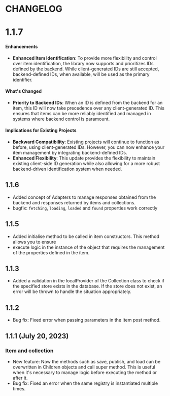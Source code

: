 # CHANGELOG

# 1.1.7

#### Enhancements

-   **Enhanced Item Identification**: To provide more flexibility and control over item identification, the library now
    supports and prioritizes IDs defined by the backend. While client-generated IDs are still accepted, backend-defined
    IDs, when available, will be used as the primary identifier.

#### What's Changed

-   **Priority to Backend IDs**: When an ID is defined from the backend for an item, this ID will now take precedence
    over any client-generated ID. This ensures that items can be more reliably identified and managed in systems where
    backend control is paramount.

#### Implications for Existing Projects

-   **Backward Compatibility**: Existing projects will continue to function as before, using client-generated IDs.
    However, you can now enhance your item management by integrating backend-defined IDs.
-   **Enhanced Flexibility**: This update provides the flexibility to maintain existing client-side ID generation while
    also allowing for a more robust backend-driven identification system when needed.

## 1.1.6

-   Added concept of Adapters to manage responses obtained from the backend and responses returned by items and
    collections.
-   bugfix: `fetching`, `loading`, `loaded` and `found` properties work correctly

## 1.1.5

-   Added initialise method to be called in item constructors. This method allows you to ensure
-   execute logic in the instance of the object that requires the management of the properties defined in the item.

## 1.1.3

-   Added a validation in the localProvider of the Collection class to check if the specified store exists in the
    database. If the store does not exist, an error will be thrown to handle the situation appropriately.

## 1.1.2

-   Bug fix: Fixed error when passing parameters in the Item post method.

## 1.1.1 (July 20, 2023)

### Item and collection

-   New feature: Now the methods such as save, publish, and load can be overwritten in Children objects and call super
    method. This is useful when it's necessary to manage logic before executing the method or after it.
-   Bug fix: Fixed an error when the same registry is instantiated multiple times.
